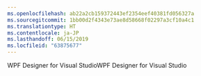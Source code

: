 ```yaml
---
ms.openlocfilehash: ab22a2cb159372443ef2354eef40381fd056327a
ms.sourcegitcommit: 1bb00d2f4343e73ae8d58668f02297a3cf10a4c1
ms.translationtype: HT
ms.contentlocale: ja-JP
ms.lasthandoff: 06/15/2019
ms.locfileid: "63875677"
---
```

<span data-ttu-id="9d386-101">WPF Designer for Visual Studio</span><span class="sxs-lookup"><span data-stu-id="9d386-101">WPF Designer for Visual Studio</span></span>